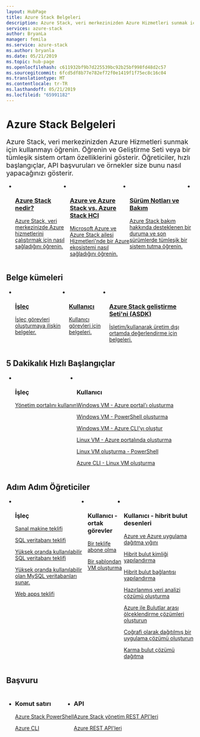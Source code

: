 ```yaml
---
layout: HubPage
title: Azure Stack Belgeleri
description: Azure Stack, veri merkezinizden Azure Hizmetleri sunmak için kullanmayı öğrenin. Öğrenin ve Geliştirme Seti veya bir tümleşik sistem ortam özelliklerini gösterir. Öğreticiler, hızlı başlangıçlar, API başvuruları ve örneklerde Azure Stack ve API'leri nasıl kullanılacağını gösterir.
services: azure-stack
author: BryanLa
manager: femila
ms.service: azure-stack
ms.author: bryanla
ms.date: 05/21/2019
ms.topic: hub-page
ms.openlocfilehash: c611932bf9b7d225539bc92b25bf998fd48d2c57
ms.sourcegitcommit: 6fcd5df8b77e782ef72f0e1419f1f75ec8c16c04
ms.translationtype: MT
ms.contentlocale: tr-TR
ms.lasthandoff: 05/21/2019
ms.locfileid: "65991182"
---
```

<div id="main" class="v2">
<h1>Azure Stack Belgeleri</h1>
<p style="font-size: 1.12rem;margin-bottom: 1rem;">Azure Stack, veri merkezinizden Azure Hizmetleri sunmak için kullanmayı öğrenin. Öğrenin ve Geliştirme Seti veya bir tümleşik sistem ortam özelliklerini gösterir. Öğreticiler, hızlı başlangıçlar, API başvuruları ve örnekler size bunu nasıl yapacağınızı gösterir.</p>
<ul class="cardsY panelContent singlePanelContent" style="display:flex!important;">
        <li>
            <a href="/azure-stack/operator/azure-stack-overview">
                <div class="cardSize">
                    <div class="cardPadding">
                        <div class="card">
                            <div class="cardImageOuter">
                                <div class="cardImage">
                                    <img src="media/index/i_overview.svg" alt="" />
                                </div>
                            </div>
                            <div class="cardText">
                                <h3>Azure Stack nedir?</h3>
                                <p>Azure Stack, veri merkezinizde Azure hizmetlerini çalıştırmak için nasıl sağladığını öğrenin.</p>
                            </div>
                        </div>
                    </div>
                </div>
            </a>
        </li>
        <li>
            <a href="/azure-stack/operator/compare-azure-azure-stack">
                <div class="cardSize">
                    <div class="cardPadding">
                        <div class="card">
                            <div class="cardImageOuter">
                                <div class="cardImage">
                                    <img src="media/index/i_overview.svg" alt="" />
                                </div>
                            </div>
                            <div class="cardText">
                                <h3>Azure ve Azure Stack vs. Azure Stack HCI</h3>
                                <p>Microsoft Azure ve Azure Stack ailesi Hizmetleri'nde bir Azure ekosistemi nasıl sağladığını öğrenin.</p>
                            </div>
                        </div>
                    </div>
                </div>
            </a>
        </li>
        <li>
            <a href="/azure-stack/operator/azure-stack-servicing-policy">
                <div class="cardSize">
                    <div class="cardPadding">
                        <div class="card">
                            <div class="cardImageOuter">
                                <div class="cardImage">
                                    <img src="media/index/i_guidelines.svg" alt="" />
                                </div>
                            </div>
                            <div class="cardText">
                                <h3>Sürüm Notları ve Bakım</h3>
                                <p>Azure Stack bakım hakkında desteklenen bir duruma ve son sürümlerde tümleşik bir sistem tutma öğrenin.</p>
                            </div>
                        </div>
                    </div>
                </div>
            </a>
        </li>
        <li>
</ul>

<h2>Belge kümeleri</h2>
<ul class="cardsY panelContent singlePanelContent" style="display:flex!important;">
    <li>
        <a href="/en-us/azure-stack/operator/">
                <div class="cardSize">
                    <div class="cardPadding">
                        <div class="card">
                            <div class="cardImageOuter">
                                <div class="cardImage">
                                     <img src="media/index/azure-stack2.svg" alt="" >
                                </div>
                            </div>
                            <div class="cardText x-hidden-focus">
                                <h3>İşleç</h3>
                                <p>İşleç görevleri oluşturmaya ilişkin belgeler.</p>
                            </div>
                        </div>
                    </div>
                </div>
            </a>
    </li>
    <li>
        <a href="/en-us/azure-stack/user/">
                <div class="cardSize">
                    <div class="cardPadding">
                        <div class="card">
                            <div class="cardImageOuter">
                                <div class="cardImage">
                                     <img src="media/index/azure-stack2.svg" alt="">
                                </div>
                            </div>
                            <div class="cardText">
                                <h3 class="x-hidden-focus">Kullanıcı</h3>
                                <p>Kullanıcı görevleri için belgeleri.</p>
                            </div>
                        </div>
                    </div>
                </div>
            </a>
    </li>
    <li>
        <a href="/en-us/azure-stack/asdk/">
                <div class="cardSize">
                    <div class="cardPadding">
                        <div class="card">
                            <div class="cardImageOuter">
                                <div class="cardImage">
                                      <img src="media/index/azure-stack2.svg" alt="">
                                </div>
                            </div>
                            <div class="cardText">
                                <h3>Azure Stack geliştirme Seti'ni (ASDK)</h3>
                                <p>İşletim/kullanarak üretim dışı ortamda değerlendirme için belgeleri.</p>
                            </div>
                        </div>
                    </div>
                </div>
            </a>
    </li>
</ul>

<h2>5 Dakikalık Hızlı Başlangıçlar</h2>
<ul class="cardsF panelContent singlePanelContent cols cols3" style="display:flex!important;">
    <li>
        <div class="cardSize">
            <div class="cardPadding">
                <div class="card">
                    <div class="cardImageOuter">
                        <div class="cardImage">
                            <img src="media/index/i_quick-start.svg" alt="">
                        </div>
                    </div>
                    <div class="cardText">
                        <h3>İşleç</h3>
                        <p><a href="/azure-stack/operator/azure-stack-manage-portals">Yönetim portalını kullanın</a></p>
                    </div>
                </div>
            </div>
        </div>
    </li>
    <li>
        <div class="cardSize">
            <div class="cardPadding">
                <div class="card">
                    <div class="cardImageOuter">
                        <div class="cardImage">
                            <img src="media/index/i_quick-start.svg" alt="">
                        </div>
                    </div>
                    <div class="cardText">
                        <h3>Kullanıcı</h3>
                        <p><a href="/azure-stack/user/azure-stack-quick-windows-portal">Windows VM - Azure portal'ı oluşturma</a></p>
                        <p><a href="/azure-stack/user/azure-stack-quick-create-vm-windows-powershell">Windows VM - PowerShell oluşturma</a></p>
                        <p><a href="/azure-stack/user/azure-stack-quick-create-vm-windows-cli">Windows VM - Azure CLI'yı oluştur</a></p>
                        <p><a href="/azure-stack/user/azure-stack-quick-linux-portal">Linux VM - Azure portalında oluşturma</a></p>
                        <p><a href="/azure-stack/user/azure-stack-quick-create-vm-linux-powershell">Linux VM oluşturma - PowerShell</a></p>
                        <p><a href="/azure-stack/user/azure-stack-quick-create-vm-linux-cli">Azure CLI - Linux VM oluşturma</a></p>
                    </div>
                </div>
            </div>
        </div>
    </li>
</ul>

<h2>Adım Adım Öğreticiler</h2>
<ul class="cardsF panelContent singlePanelContent cols cols3" style="display:flex!important;">
    <li>
        <div class="cardSize">
            <div class="cardPadding">
                <div class="card">
                    <div class="cardImageOuter">
                        <div class="cardImage">
                            <img src="media/index/i_tasks.svg" alt="">
                        </div>
                    </div>
                    <div class="cardText">
                        <h3>İşleç</h3>
                        <p><a href="/azure-stack/operator/azure-stack-tutorial-tenant-vm">Sanal makine teklifi</a></p>
                        <p><a href="/azure-stack/operator/azure-stack-tutorial-sql-server">SQL veritabanı teklifi</a></p>
                        <p><a href="/azure-stack/operator/azure-stack-tutorial-sql">Yüksek oranda kullanılabilir SQL veritabanı teklifi</a></p>
                        <p><a href="/azure-stack/operator/azure-stack-tutorial-mysql">Yüksek oranda kullanılabilir olan MySQL veritabanları sunar.</a></p>
                        <p><a href="/azure-stack/operator/azure-stack-tutorial-app-service">Web apps teklifi</a></p>
                    </div>
                </div>
            </div>
        </div>
    </li>
    <li>
        <div class="cardSize">
            <div class="cardPadding">
                <div class="card">
                    <div class="cardImageOuter">
                        <div class="cardImage">
                            <img src="media/index/i_tasks.svg" alt="">
                        </div>
                    </div>
                    <div class="cardText">
                        <h3>Kullanıcı - ortak görevler</h3>
                        <p><a href="/azure-stack/user/azure-stack-subscribe-services">Bir teklife abone olma</a></p>
                        <p><a href="/azure-stack/user/azure-stack-create-vm-template">Bir şablondan VM oluşturma</a></p>
                    </div>
                </div>
            </div>
        </div>
    </li>    
    <li></li>
    <li></li>
    <li>
        <div class="cardSize">
            <div class="cardPadding">
                <div class="card">
                    <div class="cardImageOuter">
                        <div class="cardImage">
                            <img src="media/index/i_tasks.svg" alt="">
                        </div>
                    </div>
                    <div class="cardText">
                        <h3>Kullanıcı - hibrit bulut desenleri</h3>
                        <p><a href="/azure-stack/user/azure-stack-solution-pipeline">Azure ve Azure uygulama dağıtma yığını</a></p>
                        <p><a href="/azure-stack/user/azure-stack-solution-hybrid-identity">Hibrit bulut kimliği yapılandırma</a></p>
                        <p><a href="/azure-stack/user/azure-stack-solution-hybrid-connectivity">Hibrit bulut bağlantısı yapılandırma</a></p>
                        <p><a href="/azure-stack/user/azure-stack-solution-staged-data-analytics">Hazırlanmış veri analizi çözümü oluşturma</a></p>
                        <p><a href="/azure-stack/user/azure-stack-solution-cloud-burst">Azure ile Bulutlar arası ölçeklendirme çözümleri oluşturun</a></p>
                        <p><a href="/azure-stack/user/azure-stack-solution-geo-distributed">Coğrafi olarak dağıtılmış bir uygulama çözümü oluşturun</a></p>
                        <p><a href="/azure-stack/user/azure-stack-solution-hybrid-cloud">Karma bulut çözümü dağıtma</a></p>
                    </div>
                </div>
            </div>
        </div>
    </li>        
</ul>

<h2>Başvuru</h2>
<ul class="cardsF panelContent singlePanelContent cols cols3" style="display:flex!important;">
    <li>
        <div class="cardSize">
            <div class="cardPadding">
                <div class="card">
                    <div class="cardText">
                        <h3>Komut satırı</h3>
                        <p><a href="/powershell/azure/azure-stack/overview">Azure Stack PowerShell</a></p>
                        <p><a href="/cli/azure/?view=azure-cli-latest">Azure CLI</a></p>
                    </div>
                </div>
            </div>
        </div>
    </li>
    <li>
        <div class="cardSize">
            <div class="cardPadding">
                <div class="card">
                    <div class="cardText">
                        <h3>API</h3>
                        <p><a href="/rest/api/azure-stack/">Azure Stack yönetim REST API'leri</a></p>
                        <p><a href="/rest/api/azure">Azure REST API'leri</a></p>
                     </div>
                </div>
            </div>
        </div>
    </li>
</ul>
</div>
